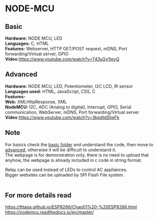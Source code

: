 # NODE-MCU
## Basic
**Hardware:** NODE MCU, LED      
**Languages:** C, HTML       
**Features:** Webserver, HTTP GET/POST request, mDNS, Port forwarding/Virtual server, GPIO      
**Video**
https://www.youtube.com/watch?v=T43sGy1teyQ       


## Advanced
**Hardware:** NODE MCU, LED, Potentiometer, I2C LCD, IR sensor       
**Languages used:** HTML, JavaScript, CSS, C       
**Features-**       
**Web:** XMLHttpResponse, XML   <br>
**NodeMCU:** I2C, ADC (Analog to digital), Interrupt, GPIO, Serial communication, WebServer, mDNS, Port forwarding/Virtual server       
**Video**
https://www.youtube.com/watch?v=3kpdtdSheFk


## Note
For basics check the [basic folder](https://github.com/Mysterious-Owl/node-mcu/tree/master/Basic) and understand the code, then move to [advanced](https://github.com/Mysterious-Owl/node-mcu/tree/master/Advanced), otherwise it will be difficult to understand it.<br>
The webpage is for demonstration only, there is no need to upload that anyhow, the webpage is already included in c code in string format.

Relay can be used instead of LEDs to control AC appliances.<br>
Bigger websites can be uploaded by SPI Flash File system.<br><br>


## For more details read
https://tttapa.github.io/ESP8266/Chap01%20-%20ESP8266.html   <br>
https://nodemcu.readthedocs.io/en/master/ <br>
